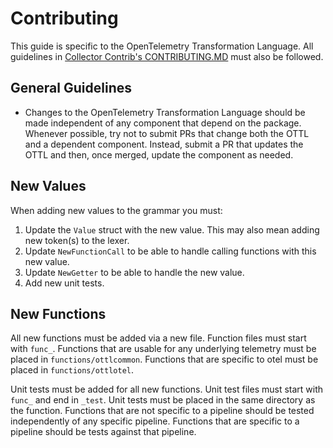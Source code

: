 # Contributing

This guide is specific to the OpenTelemetry Transformation Language.  All guidelines in [Collector Contrib's CONTRIBUTING.MD](https://github.com/open-telemetry/opentelemetry-collector-contrib/blob/main/CONTRIBUTING.md) must also be followed.

## General Guidelines

- Changes to the OpenTelemetry Transformation Language should be made independent of any component that depend on the package.  Whenever possible, try not to submit PRs that change both the OTTL and a dependent component.  Instead, submit a PR that updates the OTTL and then, once merged, update the component as needed.

## New Values

When adding new values to the grammar you must:

1. Update the `Value` struct with the new value.  This may also mean adding new token(s) to the lexer.
2. Update `NewFunctionCall` to be able to handle calling functions with this new value.
3. Update `NewGetter` to be able to handle the new value.
4. Add new unit tests.

## New Functions

All new functions must be added via a new file.  Function files must start with `func_`.  Functions that are usable for any underlying telemetry must be placed in `functions/ottlcommon`.  Functions that are specific to otel must be placed in `functions/ottlotel`.

Unit tests must be added for all new functions.  Unit test files must start with `func_` and end in `_test`.  Unit tests must be placed in the same directory as the function.  Functions that are not specific to a pipeline should be tested independently of any specific pipeline. Functions that are specific to a pipeline should be tests against that pipeline.